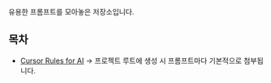 유용한 프롬프트를 모아놓은 저장소입니다.

## 목차

- [Cursor Rules for AI](.cursorrules) -> 프로젝트 루트에 생성 시 프롬프트마다 기본적으로 첨부됩니다.
